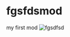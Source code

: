 # fgsfdsmod
my first mod
![fgsdfsd](https://sun9-54.userapi.com/impg/08xcUfCOurVowTkeQzZKyaHgUrs7Dwk4IqEFpQ/NJRFy70VvYE.jpg?size=1920x1080&quality=96&sign=e6daedefae8bf6ef8cde1993349c589b&type=album)
